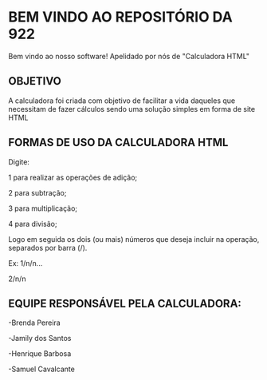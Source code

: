 # BEM VINDO AO REPOSITÓRIO DA 922

Bem vindo ao nosso software!
Apelidado por nós de "Calculadora HTML"

## OBJETIVO
A calculadora foi criada com objetivo de facilitar a vida daqueles que necessitam de fazer cálculos
sendo uma solução simples em forma de site HTML

## FORMAS DE USO DA CALCULADORA HTML
Digite:

1 para realizar as operações de adição;

2 para subtração;

3 para multiplicação;

4 para divisão;

Logo em seguida os dois (ou mais) números que deseja incluir na operação, separados por barra (/).

Ex: 1/n/n...

2/n/n

## EQUIPE RESPONSÁVEL PELA CALCULADORA:
-Brenda Pereira

-Jamily dos Santos 

-Henrique Barbosa

-Samuel Cavalcante
